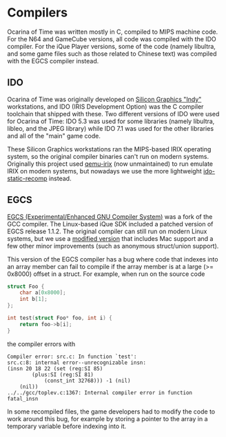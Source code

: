 # Compilers

Ocarina of Time was written mostly in C, compiled to MIPS machine code. For the
N64 and GameCube versions, all code was compiled with the IDO compiler. For the
iQue Player versions, some of the code (namely libultra, and some game files
such as those related to Chinese text) was compiled with the EGCS compiler instead.

## IDO

Ocarina of Time was originally developed on
[Silicon Graphics "Indy"](https://en.wikipedia.org/wiki/SGI_Indy) workstations,
and IDO (IRIS Development Option) was the C compiler toolchain that shipped with
these. Two different versions of IDO were used for Ocarina of Time: IDO 5.3 was
used for some libraries (namely libultra, libleo, and the JPEG library) while
IDO 7.1 was used for the other libraries and all of the "main" game code.

These Silicon Graphics workstations ran the MIPS-based IRIX operating system, so
the original compiler binaries can't run on modern systems. Originally this
project used [qemu-irix](https://github.com/n64decomp/qemu-irix) (now
unmaintained) to run emulate IRIX on modern systems, but nowadays we use the
more lightweight
[ido-static-recomp](https://github.com/decompals/ido-static-recomp) instead.

## EGCS

[EGCS (Experimental/Enhanced GNU Compiler System)](https://en.wikipedia.org/wiki/GNU_Compiler_Collection#EGCS_fork)
was a fork of the GCC compiler. The Linux-based iQue SDK included a patched
version of EGCS release 1.1.2. The original compiler can still run on modern Linux
systems, but we use a
[modified version](https://github.com/decompals/mips-gcc-egcs-2.91.66)
that includes Mac support and a few other minor improvements (such as anonymous
struct/union support).

This version of the EGCS compiler has a bug where code that indexes into an array member can
fail to compile if the array member is at a large (>= 0x8000) offset in a struct. For
example, when run on the source code

```c
struct Foo {
    char a[0x8000];
    int b[1];
};

int test(struct Foo* foo, int i) {
    return foo->b[i];
}
```

the compiler errors with

```
Compiler error: src.c: In function `test':
src.c:8: internal error--unrecognizable insn:
(insn 20 18 22 (set (reg:SI 85)
        (plus:SI (reg:SI 81)
            (const_int 32768))) -1 (nil)
    (nil))
../../gcc/toplev.c:1367: Internal compiler error in function fatal_insn
```

In some recompiled files, the game developers had to modify the code to work
around this bug, for example by storing a pointer to the array in a temporary
variable before indexing into it.

